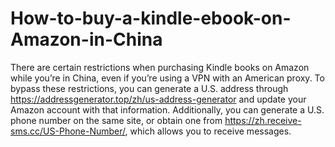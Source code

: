# How-to-buy-a-kindle-ebook-on-Amazon-in-China
There are certain restrictions when purchasing Kindle books on Amazon while you’re in China, even if you’re using a VPN with an American proxy. To bypass these restrictions, you can generate a U.S. address through https://addressgenerator.top/zh/us-address-generator and update your Amazon account with that information. 
Additionally, you can generate a U.S. phone number on the same site, or obtain one from https://zh.receive-sms.cc/US-Phone-Number/, which allows you to receive messages.
